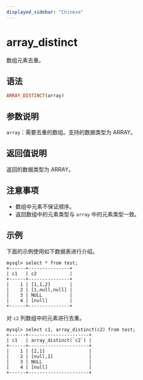 ```yaml
---
displayed_sidebar: "Chinese"
---
```


# array_distinct



数组元素去重。

## 语法

```Haskell
ARRAY_DISTINCT(array)
```

## 参数说明

`array`：需要去重的数组。支持的数据类型为 ARRAY。

## 返回值说明

返回的数据类型为 ARRAY。

## 注意事项

* 数组中元素不保证顺序。
* 返回数组中的元素类型与 `array` 中的元素类型一致。

## 示例

下面的示例使用如下数据表进行介绍。

```Plain Text
mysql> select * from test;
+------+---------------+
| c1   | c2            |
+------+---------------+
|    1 | [1,1,2]       |
|    2 | [1,null,null] |
|    3 | NULL          |
|    4 | [null]        |
+------+---------------+
```

对 `c2` 列数组中的元素进行去重。

```Plain Text
mysql> select c1, array_distinct(c2) from test;
+------+----------------------+
| c1   | array_distinct(`c2`) |
+------+----------------------+
|    1 | [2,1]                |
|    2 | [null,1]             |
|    3 | NULL                 |
|    4 | [null]               |
+------+----------------------+
```
